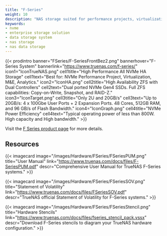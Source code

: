 ```yaml
---
title: "F-Series"
weight: 10
description: "NAS storage suited for performance projects, virtualization, M&E, and analytics. Highly available ZFS with dual port NVMe Gen4 SSDs, Copy-on-Write, snapshots, and RAID-Z."
keywords: 
- nvme
- enterprise storage solution
- data storage system
- nas storage
- nas data storage
---
```


{{< prodintro banner="FSeries/F-SeriesFrontBez2.png" bannerhover="F-Series System" bannerlink="https://www.truenas.com/f-series/"
icon1="IconTrueNAS.png" cell1title="High Performance All NVMe HA Storage" cell1text="Best for: NVMe Performance Project, Virtualization, M&E, Analytics."
icon2="IconHA.png" cell2title="High Availability ZFS with Dual Controllers" cell2text="Dual ported NVMe Gen4 SSDs. Full ZFS capabilities: Copy-on-Write, Snapshot, and RAID-Z."
icon3="IconTarget.png" cell3title="Only 2U and 20GB/s" cell3text="Up to 20GB/s: 4 x 100Gbe User Ports + 2 Expansion Ports. 48 Cores, 512GB RAM, and 96 GB/s of Flash Bandwidth."
icon4="IconGraph.png" cell4title="NVMe Power Efficiency" cell4text="Typical operating power of less than 800W. High capacity and High bandwidth." >}}

Visit the [F Series product page](https://www.truenas.com/f-series/) for more details.

## Resources

<div class="docs-sections">

{{< imagecard image="/images/Hardware/FSeries/FSeriesPUM.png" title="User Manual" link="https://www.truenas.com/docs/files/F-SeriesPUM.pdf"
descr="Comprehensive User Manual for TrueNAS F-Series systems." >}}

{{< imagecard image="/images/Hardware/FSeries/FSeriesSOV.png" title="Statement of Volatility" link="https://www.truenas.com/docs/files/FSeriesSOV.pdf"
descr="TrueNAS official Statement of Volatility for F-Series systems." >}}

{{< imagecard image="/images/Hardware/FSeries/FSeriesStencil.png" title="Hardware Stencils" link="https://www.truenas.com/docs/files/fseries_stencil_pack.vssx"
descr="Download F-Series stencils to diagram your TrueNAS hardware configuration." >}}

</div
